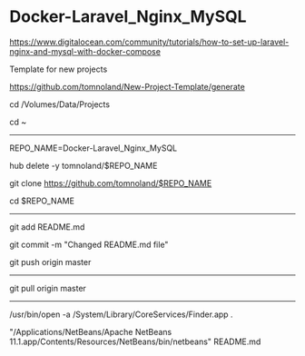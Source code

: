# Docker-Laravel_Nginx_MySQL

https://www.digitalocean.com/community/tutorials/how-to-set-up-laravel-nginx-and-mysql-with-docker-compose

Template for new projects

https://github.com/tomnoland/New-Project-Template/generate

cd /Volumes/Data/Projects

cd ~

---

REPO_NAME=Docker-Laravel_Nginx_MySQL

hub delete -y tomnoland/$REPO_NAME

git clone https://github.com/tomnoland/$REPO_NAME

cd $REPO_NAME

---

git add README.md

git commit -m "Changed README.md file"

git push origin master

---

git pull origin master

---

/usr/bin/open -a /System/Library/CoreServices/Finder.app .

"/Applications/NetBeans/Apache NetBeans 11.1.app/Contents/Resources/NetBeans/bin/netbeans" README.md

